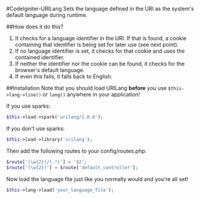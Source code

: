 #CodeIgniter-URILang
Sets the language defined in the URI as the system's default language during runtime.

##How does it do this?
1. It checks for a language identifier in the URI. If that is found, a cookie containing that identifier is being set for later use (see next point).
2. If no language identifier is set, it checks for that cookie and uses the contained identifier.
3. If neither the identifier nor the cookie can be found, it checks for the browser's default language.
4. If even this fails, it falls back to English.

##Installation
Note that you should load URILang __before__ you use `$this->lang->line()` or `lang()` anywhere in your application!

If you use sparks:
```php
$this->load->spark('urilang/1.0.0');
```

If you don't use sparks:
```php
$this->load->library('urilang');
```

Then add the following routes to your config/routes.php:
```php
$route['(\w{2})/(.*)'] = '$2';
$route['(\w{2})'] = $route['default_controller'];
```

Now load the language file just like you normally would and you're all set!
```php
$this->lang->load('your_language_file');
```